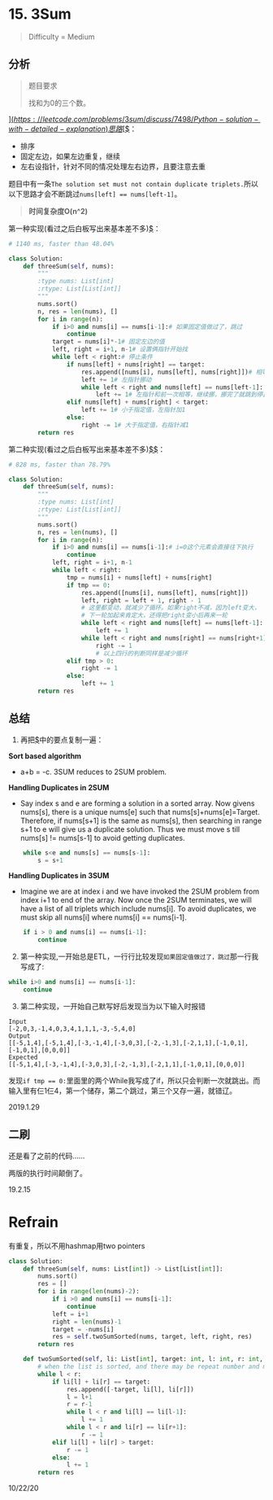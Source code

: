 # 15. 3Sum
> Difficulty = Medium

## 分析

> 题目要求
> 
> 找和为0的三个数。

[$](https://leetcode.com/problems/3sum/discuss/7498/Python-solution-with-detailed-explanation)思路[$$](https://github.com/apachecn/awesome-algorithm/blob/master/docs/Leetcode_Solutions/Python/015._3sum.md)：


* 排序
* 固定左边，如果左边重复，继续
* 左右设指针，针对不同的情况处理左右边界，且要注意去重

题目中有一条`The solution set must not contain duplicate triplets.`所以以下思路才会不断跳过`nums[left] == nums[left-1]`。


> **时间复杂度O(n^2)**

第一种实现(看过之后白板写出来基本差不多)[$](https://leetcode.com/problems/3sum/discuss/7498/Python-solution-with-detailed-explanation)：

```python
# 1140 ms, faster than 48.04%

class Solution:
	def threeSum(self, nums):
		"""
		:type nums: List[int]
		:rtype: List[List[int]]
		"""
		nums.sort()
		n, res = len(nums), []
		for i in range(n):
			if i>0 and nums[i] == nums[i-1]:# 如果固定值做过了，跳过
				continue
			target = nums[i]*-1# 固定左边的值
			left, right = i+1, n-1# 设置俩指针开始找
			while left < right:# 停止条件
				if nums[left] + nums[right] == target:
					res.append([nums[i], nums[left], nums[right]])# 相等，加入结果集
					left += 1# 左指针挪动
					while left < right and nums[left] == nums[left-1]:
						left += 1# 左指针和前一次相等，继续挪，挪完了就跳到停止条件while下的if继续执行
				elif nums[left] + nums[right] < target:
					left += 1# 小于指定值，左指针加1
				else:
					right -= 1# 大于指定值，右指针减1
		return res
```


第二种实现(看过之后白板写出来基本差不多)[$$](https://github.com/apachecn/awesome-algorithm/blob/master/docs/Leetcode_Solutions/Python/015._3sum.md)：

```python
# 828 ms, faster than 78.79%

class Solution:
	def threeSum(self, nums):
		"""
		:type nums: List[int]
		:rtype: List[List[int]]
		"""
		nums.sort()
		n, res = len(nums), []
		for i in range(n):
			if i>0 and nums[i] == nums[i-1]:# i=0这个元素会直接往下执行
				continue
			left, right = i+1, n-1
			while left < right:
				tmp = nums[i] + nums[left] + nums[right]
				if tmp == 0:
					res.append([nums[i], nums[left], nums[right]])
					left, right = left + 1, right - 1
					# 这里都变动，就减少了循环。如果right不减，因为left变大，
					# 下一轮加起来肯定大，还得把right变小后再来一轮
					while left < right and nums[left] == nums[left-1]:
						left += 1
					while left < right and nums[right] == nums[right+1]:
						right -= 1
						# 以上四行的判断同样是减少循环
				elif tmp > 0:
					right -= 1
				else:
					left += 1
		return res
```


## 总结

1. 再把[$](https://leetcode.com/problems/3sum/discuss/7498/Python-solution-with-detailed-explanation)中的要点复制一遍：


**Sort based algorithm**

* a+b = -c. 3SUM reduces to 2SUM problem.

**Handling Duplicates in 2SUM**

* Say index s and e are forming a solution in a sorted array. Now givens nums[s], there is a unique nums[e] such that nums[s]+nums[e]=Target. Therefore, if nums[s+1] is the same as nums[s], then searching in range s+1 to e will give us a duplicate solution. Thus we must move s till nums[s] != nums[s-1] to avoid getting duplicates.

```python
    while s<e and nums[s] == nums[s-1]:
        s = s+1
```

**Handling Duplicates in 3SUM**

* Imagine we are at index i and we have invoked the 2SUM problem from index i+1 to end of the array. Now once the 2SUM terminates, we will have a list of all triplets which include nums[i]. To avoid duplicates, we must skip all nums[i] where nums[i] == nums[i-1].

```python
    if i > 0 and nums[i] == nums[i-1]:
        continue
```


2. 第一种实现,一开始总是ETL，一行行比较发现`如果固定值做过了，跳过`那一行我写成了:
```python
while i>0 and nums[i] == nums[i-1]:
	continue
```

3. 第二种实现，一开始自己默写好后发现当为以下输入时报错
```
Input
[-2,0,3,-1,4,0,3,4,1,1,1,-3,-5,4,0]
Output
[[-5,1,4],[-5,1,4],[-3,-1,4],[-3,0,3],[-2,-1,3],[-2,1,1],[-1,0,1],[-1,0,1],[0,0,0]]
Expected
[[-5,1,4],[-3,-1,4],[-3,0,3],[-2,-1,3],[-2,1,1],[-1,0,1],[0,0,0]]
```

发现`if tmp == 0:`里面里的两个While我写成了if，所以只会判断一次就跳出。而输入里有仨1仨4，第一个储存，第二个跳过，第三个又存一遍，就错辽。


2019.1.29


## 二刷

还是看了之前的代码……

两版的执行时间颠倒了。

19.2.15

# Refrain

有重复，所以不用hashmap用two pointers

```python
class Solution:
    def threeSum(self, nums: List[int]) -> List[List[int]]:    
        nums.sort()
        res = []
        for i in range(len(nums)-2):
            if i >0 and nums[i] == nums[i-1]:
                continue
            left = i+1
            right = len(nums)-1
            target = -nums[i]
            res = self.twoSumSorted(nums, target, left, right, res)
        return res

    def twoSumSorted(self, li: List[int], target: int, l: int, r: int, res: List[List[int]]):
        # when the list is sorted, and there may be repeat number and multiple solutions
        while l < r:
            if li[l] + li[r] == target:
                res.append([-target, li[l], li[r]])
                l = l+1
                r = r-1
                while l < r and li[l] == li[l-1]:
                    l += 1
                while l < r and li[r] == li[r+1]:
                    r -= 1
            elif li[l] + li[r] > target:
                r -= 1
            else:
                l += 1
        return res
```

10/22/20